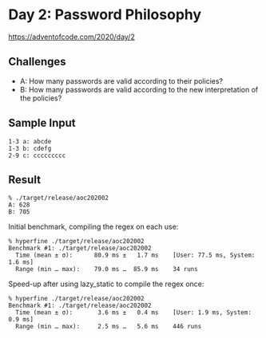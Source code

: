 # Day 2: Password Philosophy

https://adventofcode.com/2020/day/2

## Challenges
* A: How many passwords are valid according to their policies?
* B: How many passwords are valid according to the new interpretation of the policies?

## Sample Input
```
1-3 a: abcde
1-3 b: cdefg
2-9 c: ccccccccc
```

## Result
```Shell
% ./target/release/aoc202002
A: 628
B: 705
```

Initial benchmark, compiling the regex on each use:
```Shell
% hyperfine ./target/release/aoc202002
Benchmark #1: ./target/release/aoc202002
  Time (mean ± σ):      80.9 ms ±   1.7 ms    [User: 77.5 ms, System: 1.6 ms]
  Range (min … max):    79.0 ms …  85.9 ms    34 runs
```

Speed-up after using lazy_static to compile the regex once:
```Shell
% hyperfine ./target/release/aoc202002
Benchmark #1: ./target/release/aoc202002
  Time (mean ± σ):       3.6 ms ±   0.4 ms    [User: 1.9 ms, System: 0.9 ms]
  Range (min … max):     2.5 ms …   5.6 ms    446 runs
```
